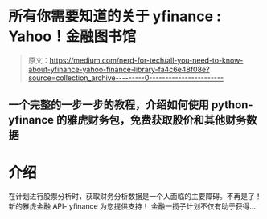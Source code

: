 # 所有你需要知道的关于 yfinance : Yahoo！金融图书馆

> 原文：<https://medium.com/nerd-for-tech/all-you-need-to-know-about-yfinance-yahoo-finance-library-fa4c6e48f08e?source=collection_archive---------0----------------------->

## 一个完整的一步一步的教程，介绍如何使用 python- yfinance 的雅虎财务包，免费获取股价和其他财务数据

# 介绍

在计划进行股票分析时，获取财务分析数据是一个人面临的主要障碍。不再是了！
新的雅虎金融 API- yfinance 为您提供支持！
金融一揽子计划不仅有助于获得…